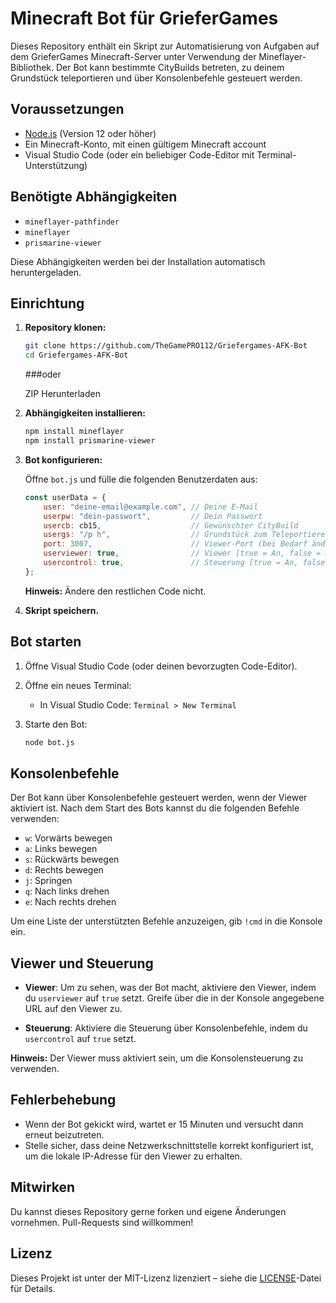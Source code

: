 # Minecraft Bot für GrieferGames

Dieses Repository enthält ein Skript zur Automatisierung von Aufgaben auf dem GrieferGames Minecraft-Server unter Verwendung der Mineflayer-Bibliothek. Der Bot kann bestimmte CityBuilds betreten, zu deinem Grundstück teleportieren und über Konsolenbefehle gesteuert werden.

## Voraussetzungen

- [Node.js](https://nodejs.org/) (Version 12 oder höher)
- Ein Minecraft-Konto, mit einen gültigem Minecraft account
- Visual Studio Code (oder ein beliebiger Code-Editor mit Terminal-Unterstützung)

## Benötigte Abhängigkeiten

- `mineflayer-pathfinder`
- `mineflayer`
- `prismarine-viewer`

Diese Abhängigkeiten werden bei der Installation automatisch heruntergeladen.

## Einrichtung

1. **Repository klonen:**

    ```bash
    git clone https://github.com/TheGamePRO112/Griefergames-AFK-Bot
    cd Griefergames-AFK-Bot
    ```
    ###oder
   
    ZIP Herunterladen

3. **Abhängigkeiten installieren:**

    ```bash
    npm install mineflayer
    npm install prismarine-viewer
    ```


4. **Bot konfigurieren:**

    Öffne `bot.js` und fülle die folgenden Benutzerdaten aus:

    ```javascript
    const userData = {
        user: "deine-email@example.com", // Deine E-Mail
        userpw: "dein-passwort",         // Dein Passwort
        usercb: cb15,                    // Gewünschter CityBuild
        usergs: "/p h",                  // Grundstück zum Teleportieren
        port: 3007,                      // Viewer-Port (bei Bedarf ändern)
        userviewer: true,                // Viewer [true = An, false = Aus]
        usercontrol: true,               // Steuerung [true = An, false = Aus]
    };
    ```

    **Hinweis:** Ändere den restlichen Code nicht.

5. **Skript speichern.**

## Bot starten

1. Öffne Visual Studio Code (oder deinen bevorzugten Code-Editor).

2. Öffne ein neues Terminal:

    - In Visual Studio Code: `Terminal > New Terminal`
  
3. Starte den Bot:

    ```bash
    node bot.js
    ```

## Konsolenbefehle

Der Bot kann über Konsolenbefehle gesteuert werden, wenn der Viewer aktiviert ist. Nach dem Start des Bots kannst du die folgenden Befehle verwenden:

- `w`: Vorwärts bewegen
- `a`: Links bewegen
- `s`: Rückwärts bewegen
- `d`: Rechts bewegen
- `j`: Springen
- `q`: Nach links drehen
- `e`: Nach rechts drehen

Um eine Liste der unterstützten Befehle anzuzeigen, gib `!cmd` in die Konsole ein.

## Viewer und Steuerung

- **Viewer**: Um zu sehen, was der Bot macht, aktiviere den Viewer, indem du `userviewer` auf `true` setzt. Greife über die in der Konsole angegebene URL auf den Viewer zu.
  
- **Steuerung**: Aktiviere die Steuerung über Konsolenbefehle, indem du `usercontrol` auf `true` setzt.

**Hinweis:** Der Viewer muss aktiviert sein, um die Konsolensteuerung zu verwenden.

## Fehlerbehebung

- Wenn der Bot gekickt wird, wartet er 15 Minuten und versucht dann erneut beizutreten.
- Stelle sicher, dass deine Netzwerkschnittstelle korrekt konfiguriert ist, um die lokale IP-Adresse für den Viewer zu erhalten.

## Mitwirken

Du kannst dieses Repository gerne forken und eigene Änderungen vornehmen. Pull-Requests sind willkommen!

## Lizenz

Dieses Projekt ist unter der MIT-Lizenz lizenziert – siehe die [LICENSE](LICENSE.txt)-Datei für Details.

